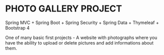 # PHOTO GALLERY PROJECT 

Spring MVC + Spring Boot + Spring Security + Spring Data + Thymeleaf + Bootstrap 4

One of many basic first projects - A website with photographs where you have the ability to upload or delete pictures and add informations about them.
